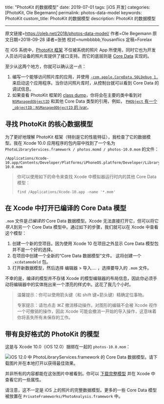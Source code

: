 title: "PhotoKit 的数据模型"
date: 2019-07-01
tags: [iOS 开发]
categories: [PhotoKit, Ole Begemann]
permalink: photos-data-model
keywords: PhotoKit
custom_title: PhotoKit 的数据模型
description: PhotoKit 的数据模型

---
原文链接=https://oleb.net/2018/photos-data-model/
作者=Ole Begemann
原文日期=2018-09-28
译者=张弛
校对=numbbbbb,Yousanflics
定稿=Forelax

<!--此处开始正文-->

在 iOS 系统中，[PhotoKit 框架](https://developer.apple.com/documentation/photokit) 不仅被系统的照片 App 所使用，同时它也为开发人员访问设备的照片库提供了接口支持。而它的底层则是 [Core Data](https://developer.apple.com/documentation/coredata) 实现的。

<!--more-->

至少从这两个地方，你就可以确认这一点：

1. 编写一个能够访问照片库的应用，并使用 [`-com.apple.CoreData.SQLDebug 1.`](https://developer.apple.com/library/archive/documentation/Cocoa/Conceptual/CoreData/TroubleshootingCoreData.html#//apple_ref/doc/uid/TP40001075-CH26-SW21) 来启动这个应用程序。当你访问照片库时，从控制台就可以看到 Core Data 的调试信息。
2. 如果查看 PhotoKit 框架的 [class dump](http://stevenygard.com/projects/class-dump/)，你将会在主要的类中看到对 [`NSManagedObjectID`](https://developer.apple.com/documentation/coredata/nsmanagedobjectid) 和其他 Core Data 类型的引用，例如， [`PHObject` 有一个 `_objectID：NSManagedObjectID` 的 ivar](https://github.com/nst/iOS-Runtime-Headers/blob/fbb634c78269b0169efdead80955ba64eaaa2f21/Frameworks/Photos.framework/PHObject.h)。

## 寻找 PhotoKit 的核心数据模型

为了更好地理解 PhotoKit 框架（特别是它的性能特征），我检查了它的数据模型。我在 Xcode 10.0 应用程序的包内容中找到了一个名为 `PhotoLibraryServices.framework / photos.momd / photos-10.0.mom` 的文件：


```shell
/Applications/Xcode-10.app/Contents/Developer/Platforms/iPhoneOS.platform/Developer/Library/CoreSimulator/Profiles/Runtimes/iOS.simruntime/Contents/Resources/RuntimeRoot/System/Library/PrivateFrameworks/PhotoLibraryServices.framework/photos.momd/photos-10.0.mom
```

> 你可以使用如下的命令来查找 Xcode 中模拟器运行时内的其他 Core Data 模型：
>
> ```shell
> find /Applications/Xcode-10.app -name '*.mom'
> ```

## 在 Xcode 中打开已编译的 Core Data 模型

`.mom` 文件是*已编译的* Core Data 数据模型。Xcode 无法直接打开它，但可以将它*导入*到另一个 Core Data 模型中。通过如下的步骤，我们就可以在 Xcode 中查看这个模型：

1. 创建一个新的空项目。因为使用 Xcode 10 在项目之外显示 Core Data 模型包并不是一个好的选择。
2. 在项目中创建一个全新的“Core Data 数据模型”文件。 这将创建一个 `.xcdatamodeld` 包。
3. 打开新数据模型，然后选择 编辑器 > 导入.... ，选择要导入的 `.mom` 文件。

不幸的是，编译的模型并不存储 Xcode 的模型编辑器的布局信息，因此你必须手动将编辑器中的实体拖出来一个漂亮的样式中。这花了我几个小时。

> 温馨提示：你可以使用箭头键（和 shift 键+箭头键）精确定位事物。
>
> 专家提示：请勿点击 ⌘Z 撤消移动操作。对图形的编辑不会被 Xcode 视作一个可撤销的操作，因此 Xcode 可能会撤消一开始的导入操作，这意味着你将丢失所有未保存的工作。

## 带有良好格式的 PhotoKit 的模型

这是与 Xcode 10.0（iOS 12.0）捆绑在一起的 `photos-10.0.mom`：

![iOS 12.0 中 PhotoLibraryServices.framework 的 Core Data 数据模型。请下载图片并在本地打开以获得最佳效果。](https://oleb.net/media/photos-10.0-core-data-model-5974px.png)


并非所有的内容都能在这张图片中被看到。你可以 [下载完整模型](https://github.com/ole/AppleCoreDataModels) 并在 Xcode 中查看它的一些属性。

请注意，这不一定是 iOS 上的照片的完整数据模型。更多的一些 Core Data 模型被放置在 `PrivateFrameworks/PhotoAnalysis.framework` 中。